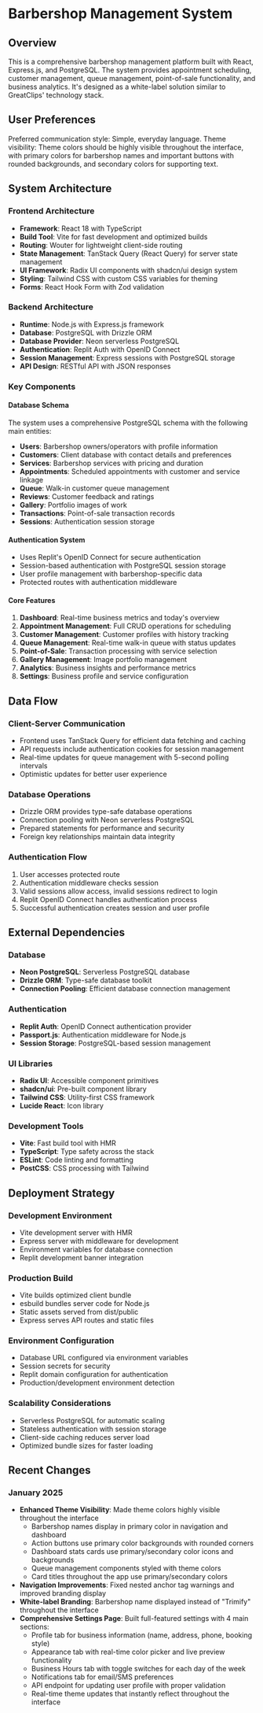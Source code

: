 # Barbershop Management System

## Overview

This is a comprehensive barbershop management platform built with React, Express.js, and PostgreSQL. The system provides appointment scheduling, customer management, queue management, point-of-sale functionality, and business analytics. It's designed as a white-label solution similar to GreatClips' technology stack.

## User Preferences

Preferred communication style: Simple, everyday language.
Theme visibility: Theme colors should be highly visible throughout the interface, with primary colors for barbershop names and important buttons with rounded backgrounds, and secondary colors for supporting text.

## System Architecture

### Frontend Architecture
- **Framework**: React 18 with TypeScript
- **Build Tool**: Vite for fast development and optimized builds
- **Routing**: Wouter for lightweight client-side routing
- **State Management**: TanStack Query (React Query) for server state management
- **UI Framework**: Radix UI components with shadcn/ui design system
- **Styling**: Tailwind CSS with custom CSS variables for theming
- **Forms**: React Hook Form with Zod validation

### Backend Architecture
- **Runtime**: Node.js with Express.js framework
- **Database**: PostgreSQL with Drizzle ORM
- **Database Provider**: Neon serverless PostgreSQL
- **Authentication**: Replit Auth with OpenID Connect
- **Session Management**: Express sessions with PostgreSQL storage
- **API Design**: RESTful API with JSON responses

### Key Components

#### Database Schema
The system uses a comprehensive PostgreSQL schema with the following main entities:
- **Users**: Barbershop owners/operators with profile information
- **Customers**: Client database with contact details and preferences
- **Services**: Barbershop services with pricing and duration
- **Appointments**: Scheduled appointments with customer and service linkage
- **Queue**: Walk-in customer queue management
- **Reviews**: Customer feedback and ratings
- **Gallery**: Portfolio images of work
- **Transactions**: Point-of-sale transaction records
- **Sessions**: Authentication session storage

#### Authentication System
- Uses Replit's OpenID Connect for secure authentication
- Session-based authentication with PostgreSQL session storage
- User profile management with barbershop-specific data
- Protected routes with authentication middleware

#### Core Features
1. **Dashboard**: Real-time business metrics and today's overview
2. **Appointment Management**: Full CRUD operations for scheduling
3. **Customer Management**: Customer profiles with history tracking
4. **Queue Management**: Real-time walk-in queue with status updates
5. **Point-of-Sale**: Transaction processing with service selection
6. **Gallery Management**: Image portfolio management
7. **Analytics**: Business insights and performance metrics
8. **Settings**: Business profile and service configuration

## Data Flow

### Client-Server Communication
- Frontend uses TanStack Query for efficient data fetching and caching
- API requests include authentication cookies for session management
- Real-time updates for queue management with 5-second polling intervals
- Optimistic updates for better user experience

### Database Operations
- Drizzle ORM provides type-safe database operations
- Connection pooling with Neon serverless PostgreSQL
- Prepared statements for performance and security
- Foreign key relationships maintain data integrity

### Authentication Flow
1. User accesses protected route
2. Authentication middleware checks session
3. Valid sessions allow access, invalid sessions redirect to login
4. Replit OpenID Connect handles authentication process
5. Successful authentication creates session and user profile

## External Dependencies

### Database
- **Neon PostgreSQL**: Serverless PostgreSQL database
- **Drizzle ORM**: Type-safe database toolkit
- **Connection Pooling**: Efficient database connection management

### Authentication
- **Replit Auth**: OpenID Connect authentication provider
- **Passport.js**: Authentication middleware for Node.js
- **Session Storage**: PostgreSQL-based session management

### UI Libraries
- **Radix UI**: Accessible component primitives
- **shadcn/ui**: Pre-built component library
- **Tailwind CSS**: Utility-first CSS framework
- **Lucide React**: Icon library

### Development Tools
- **Vite**: Fast build tool with HMR
- **TypeScript**: Type safety across the stack
- **ESLint**: Code linting and formatting
- **PostCSS**: CSS processing with Tailwind

## Deployment Strategy

### Development Environment
- Vite development server with HMR
- Express server with middleware for development
- Environment variables for database connection
- Replit development banner integration

### Production Build
- Vite builds optimized client bundle
- esbuild bundles server code for Node.js
- Static assets served from dist/public
- Express serves API routes and static files

### Environment Configuration
- Database URL configured via environment variables
- Session secrets for security
- Replit domain configuration for authentication
- Production/development environment detection

### Scalability Considerations
- Serverless PostgreSQL for automatic scaling
- Stateless authentication with session storage
- Client-side caching reduces server load
- Optimized bundle sizes for faster loading

## Recent Changes

### January 2025
- **Enhanced Theme Visibility**: Made theme colors highly visible throughout the interface
  - Barbershop names display in primary color in navigation and dashboard
  - Action buttons use primary color backgrounds with rounded corners
  - Dashboard stats cards use primary/secondary color icons and backgrounds
  - Queue management components styled with theme colors
  - Card titles throughout the app use primary/secondary colors
- **Navigation Improvements**: Fixed nested anchor tag warnings and improved branding display
- **White-label Branding**: Barbershop name displayed instead of "Trimify" throughout the interface
- **Comprehensive Settings Page**: Built full-featured settings with 4 main sections:
  - Profile tab for business information (name, address, phone, booking style)
  - Appearance tab with real-time color picker and live preview functionality
  - Business Hours tab with toggle switches for each day of the week
  - Notifications tab for email/SMS preferences
  - API endpoint for updating user profile with proper validation
  - Real-time theme updates that instantly reflect throughout the interface